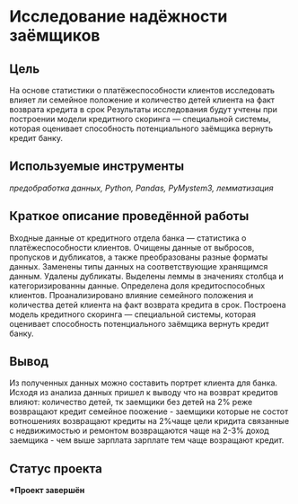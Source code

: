 # Исследование надёжности заёмщиков


## Цель

На основе статистики о платёжеспособности клиентов исследовать влияет ли семейное положение и количество детей клиента на факт возврата кредита в срок
Результаты исследования будут учтены при построении модели кредитного скоринга — специальной системы, которая оценивает способность потенциального заёмщика вернуть кредит банку.

## Используемые инструменты
*предобработка данных, Python, Pandas, PyMystem3, лемматизация*


## Краткое описание проведённой работы

Входные данные от кредитного отдела банка — статистика о платёжеспособности клиентов. Очищены данные от выбросов, пропусков и дубликатов, а также преобразованы разные форматы данных. Заменены типы данных на соответствующие хранящимся данным. Удалены дубликаты. Выделены леммы в значениях столбца и категоризированны данные. Определена доля кредитоспособных клиентов. Проанализировано влияние семейного положения и количества детей клиента на факт возврата кредита в срок. Построена модель кредитного скоринга — специальной системы, которая оценивает способность потенциального заёмщика вернуть кредит банку.


## Вывод 

Из полученных данных можно составить портрет клиента для банка. Исходя из анализа данных пришел к выводу что на возврат кредитов влияют: количество детей, тк заемщики без детей на 2% реже возвращают кредит семейное поожение - заемщики которые не состот вотношениях возвращают кредиты на 2%чаще цели кридита связанные с недвижимостью и ремонтом возвращаются чаще на 2-3% доход заемщика - чем выше зарплата зарплате тем чаще возращают кредит.

## Статус проекта

<b> *Проект завершён </b>
